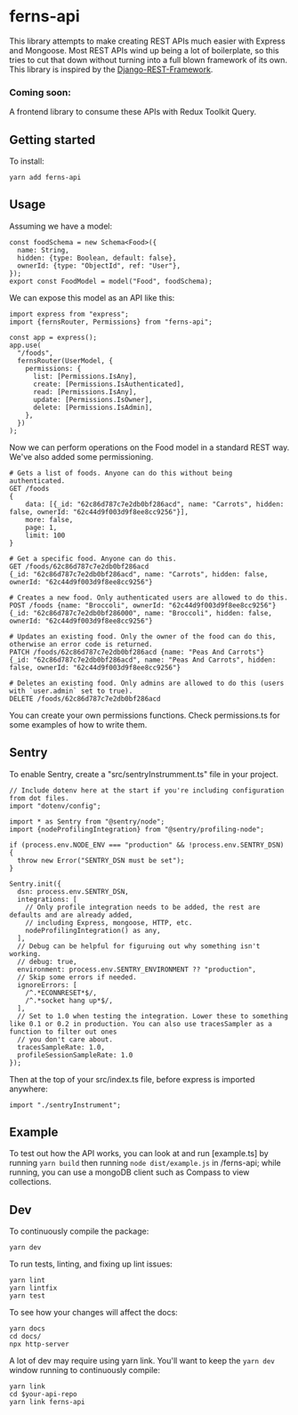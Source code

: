 # ferns-api

This library attempts to make creating REST APIs much easier with Express and Mongoose.
Most REST APIs wind up being a lot of boilerplate, so this tries to cut that down without turning
into a full blown framework of its own. This library is inspired by the
[Django-REST-Framework](https://www.django-rest-framework.org).

### Coming soon:

A frontend library to consume these APIs with Redux Toolkit Query.

## Getting started

To install:

    yarn add ferns-api

## Usage

Assuming we have a model:

    const foodSchema = new Schema<Food>({
      name: String,
      hidden: {type: Boolean, default: false},
      ownerId: {type: "ObjectId", ref: "User"},
    });
    export const FoodModel = model("Food", foodSchema);

We can expose this model as an API like this:

    import express from "express";
    import {fernsRouter, Permissions} from "ferns-api";

    const app = express();
    app.use(
      "/foods",
      fernsRouter(UserModel, {
        permissions: {
          list: [Permissions.IsAny],
          create: [Permissions.IsAuthenticated],
          read: [Permissions.IsAny],
          update: [Permissions.IsOwner],
          delete: [Permissions.IsAdmin],
        },
      })
    );

Now we can perform operations on the Food model in a standard REST way. We've also added some permissioning.

    # Gets a list of foods. Anyone can do this without being authenticated.
    GET /foods
    {
        data: [{_id: "62c86d787c7e2db0bf286acd", name: "Carrots", hidden: false, ownerId: "62c44d9f003d9f8ee8cc9256"}],
        more: false,
        page: 1,
        limit: 100
    }

    # Get a specific food. Anyone can do this.
    GET /foods/62c86d787c7e2db0bf286acd
    {_id: "62c86d787c7e2db0bf286acd", name: "Carrots", hidden: false, ownerId: "62c44d9f003d9f8ee8cc9256"}

    # Creates a new food. Only authenticated users are allowed to do this.
    POST /foods {name: "Broccoli", ownerId: "62c44d9f003d9f8ee8cc9256"}
    {_id: "62c86d787c7e2db0bf286000", name: "Broccoli", hidden: false, ownerId: "62c44d9f003d9f8ee8cc9256"}

    # Updates an existing food. Only the owner of the food can do this, otherwise an error code is returned.
    PATCH /foods/62c86d787c7e2db0bf286acd {name: "Peas And Carrots"}
    {_id: "62c86d787c7e2db0bf286acd", name: "Peas And Carrots", hidden: false, ownerId: "62c44d9f003d9f8ee8cc9256"}

    # Deletes an existing food. Only admins are allowed to do this (users with `user.admin` set to true).
    DELETE /foods/62c86d787c7e2db0bf286acd

You can create your own permissions functions. Check permissions.ts for some examples of how to write them.

## Sentry
To enable Sentry, create a "src/sentryInstrumment.ts" file in your project.

```
// Include dotenv here at the start if you're including configuration from dot files.
import "dotenv/config";

import * as Sentry from "@sentry/node";
import {nodeProfilingIntegration} from "@sentry/profiling-node";

if (process.env.NODE_ENV === "production" && !process.env.SENTRY_DSN) {
  throw new Error("SENTRY_DSN must be set");
}

Sentry.init({
  dsn: process.env.SENTRY_DSN,
  integrations: [
    // Only profile integration needs to be added, the rest are defaults and are already added,
    // including Express, mongoose, HTTP, etc.
    nodeProfilingIntegration() as any,
  ],
  // Debug can be helpful for figuruing out why something isn't working.
  // debug: true,
  environment: process.env.SENTRY_ENVIRONMENT ?? "production",
  // Skip some errors if needed.
  ignoreErrors: [
    /^.*ECONNRESET*$/,
    /^.*socket hang up*$/,
  ],
  // Set to 1.0 when testing the integration. Lower these to something like 0.1 or 0.2 in production. You can also use tracesSampler as a function to filter out ones
  // you don't care about.
  tracesSampleRate: 1.0,
  profileSessionSampleRate: 1.0
});
```

Then at the top of your src/index.ts file, before express is imported anywhere:

```
import "./sentryInstrument";
```

## Example

To test out how the API works, you can look at and run [example.ts] by running `yarn build` then running `node dist/example.js` in /ferns-api; while running, you can use a mongoDB client such as Compass to view collections.

## Dev

To continuously compile the package:

    yarn dev

To run tests, linting, and fixing up lint issues:

    yarn lint
    yarn lintfix
    yarn test

To see how your changes will affect the docs:

    yarn docs
    cd docs/
    npx http-server

A lot of dev may require using yarn link. You'll want to keep the `yarn dev` window running to continuously compile:

    yarn link
    cd $your-api-repo
    yarn link ferns-api

